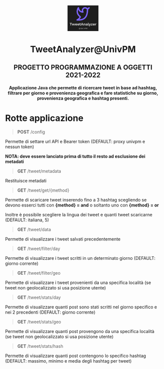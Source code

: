 <p align="center">
<img src="logo.jpg" width="20%" height="20%">

<div align="center">

# TweetAnalyzer@UnivPM
## PROGETTO PROGRAMMAZIONE A OGGETTI 2021-2022
#### Applicazione Java che permette di ricercare tweet in base ad hashtag, filtrare per giorno e provenienza geografica e fare statistiche su giorno, provenienza geografica e hashtag presenti.

</div>

# Rotte applicazione

> **POST** /config

Permette di settare url API e Bearer token (DEFAULT: proxy univpm e nessun token)

**NOTA: deve essere lanciato prima di tutto il resto ad esclusione dei metadati**

> **GET** /tweet/metadata

Restituisce metadati

> **GET** /tweet/get/{method}

Permette di scaricare tweet inserendo fino a 3 hashtag scegliendo se devono esserci tutti con **{method} = and**
o soltanto uno con **{method} = or**

Inoltre è possibile scegliere la lingua dei tweet e quanti tweet scaricarne (DEFAULT: italiana, 5)

> **GET** /tweet/data

Permette di visualizzare i tweet salvati precedentemente

> **GET** /tweet/filter/day

Permette di visualizzare i tweet scritti in un determinato giorno (DEFAULT: giorno corrente)

> **GET** /tweet/filter/geo

Permette di visualizzare i tweet provenienti da una specifica località (se tweet non geolocalizzato si usa posizione utente)

> **GET** /tweet/stats/day

Permette di visualizzare quanti post sono stati scritti nel giorno specifico e nei 2 precedenti (DEFAULT: giorno corrente)

> **GET** /tweet/stats/geo

Permette di visualizzare quanti post provengono da una specifica località (se tweet non geolocalizzato si usa posizione utente)

> **GET** /tweet/stats/hash

Permette di visualizzare quanti post contengono lo specifico hashtag (DEFAULT: massimo, minimo e media degli hashtag per tweet)

